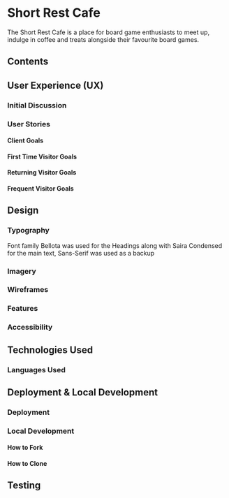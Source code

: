 # Short Rest Cafe

The Short Rest Cafe is a place for board game enthusiasts to meet up, indulge in coffee and treats alongside their favourite board games.

## Contents

## User Experience (UX)

### Initial Discussion

### User Stories

#### Client Goals

#### First Time Visitor Goals

#### Returning Visitor Goals

#### Frequent Visitor Goals

## Design

### Typography

Font family Bellota was used for the Headings along with Saira Condensed for the main text, Sans-Serif was used as a backup

### Imagery

### Wireframes

### Features

### Accessibility

## Technologies Used

### Languages Used

## Deployment & Local Development

### Deployment

### Local Development

#### How to Fork

#### How to Clone

## Testing


